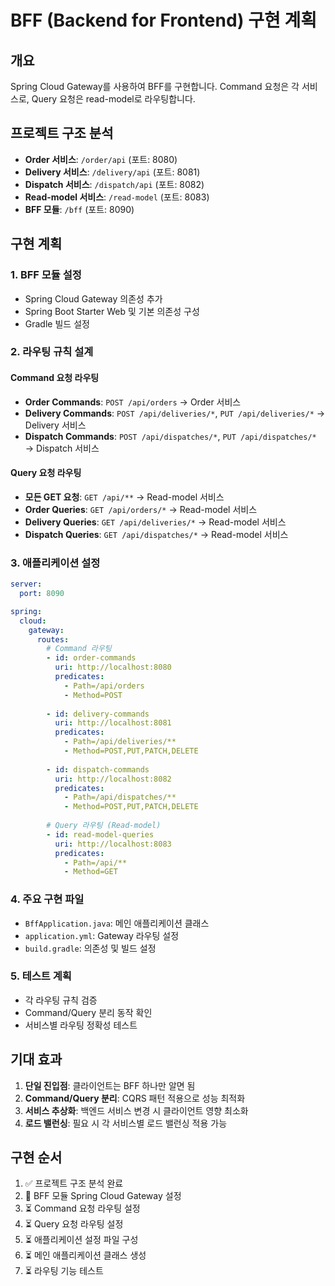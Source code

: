 # BFF (Backend for Frontend) 구현 계획

## 개요
Spring Cloud Gateway를 사용하여 BFF를 구현합니다. Command 요청은 각 서비스로, Query 요청은 read-model로 라우팅합니다.

## 프로젝트 구조 분석
- **Order 서비스**: `/order/api` (포트: 8080)
- **Delivery 서비스**: `/delivery/api` (포트: 8081) 
- **Dispatch 서비스**: `/dispatch/api` (포트: 8082)
- **Read-model 서비스**: `/read-model` (포트: 8083)
- **BFF 모듈**: `/bff` (포트: 8090)

## 구현 계획

### 1. BFF 모듈 설정
- Spring Cloud Gateway 의존성 추가
- Spring Boot Starter Web 및 기본 의존성 구성
- Gradle 빌드 설정

### 2. 라우팅 규칙 설계

#### Command 요청 라우팅
- **Order Commands**: `POST /api/orders` → Order 서비스
- **Delivery Commands**: `POST /api/deliveries/*`, `PUT /api/deliveries/*` → Delivery 서비스  
- **Dispatch Commands**: `POST /api/dispatches/*`, `PUT /api/dispatches/*` → Dispatch 서비스

#### Query 요청 라우팅
- **모든 GET 요청**: `GET /api/**` → Read-model 서비스
- **Order Queries**: `GET /api/orders/*` → Read-model 서비스
- **Delivery Queries**: `GET /api/deliveries/*` → Read-model 서비스
- **Dispatch Queries**: `GET /api/dispatches/*` → Read-model 서비스

### 3. 애플리케이션 설정
```yaml
server:
  port: 8090

spring:
  cloud:
    gateway:
      routes:
        # Command 라우팅
        - id: order-commands
          uri: http://localhost:8080
          predicates:
            - Path=/api/orders
            - Method=POST
        
        - id: delivery-commands
          uri: http://localhost:8081
          predicates:
            - Path=/api/deliveries/**
            - Method=POST,PUT,PATCH,DELETE
        
        - id: dispatch-commands
          uri: http://localhost:8082
          predicates:
            - Path=/api/dispatches/**
            - Method=POST,PUT,PATCH,DELETE
        
        # Query 라우팅 (Read-model)
        - id: read-model-queries
          uri: http://localhost:8083
          predicates:
            - Path=/api/**
            - Method=GET
```

### 4. 주요 구현 파일
- `BffApplication.java`: 메인 애플리케이션 클래스
- `application.yml`: Gateway 라우팅 설정
- `build.gradle`: 의존성 및 빌드 설정

### 5. 테스트 계획
- 각 라우팅 규칙 검증
- Command/Query 분리 동작 확인
- 서비스별 라우팅 정확성 테스트

## 기대 효과
1. **단일 진입점**: 클라이언트는 BFF 하나만 알면 됨
2. **Command/Query 분리**: CQRS 패턴 적용으로 성능 최적화
3. **서비스 추상화**: 백엔드 서비스 변경 시 클라이언트 영향 최소화
4. **로드 밸런싱**: 필요 시 각 서비스별 로드 밸런싱 적용 가능

## 구현 순서
1. ✅ 프로젝트 구조 분석 완료
2. 🔄 BFF 모듈 Spring Cloud Gateway 설정
3. ⏳ Command 요청 라우팅 설정
4. ⏳ Query 요청 라우팅 설정  
5. ⏳ 애플리케이션 설정 파일 구성
6. ⏳ 메인 애플리케이션 클래스 생성
7. ⏳ 라우팅 기능 테스트